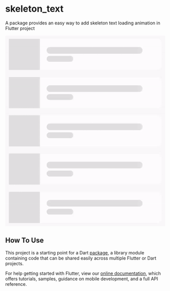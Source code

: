 # skeleton_text

A package provides an easy way to add skeleton text loading animation in Flutter project

<p>
    <img src="skeleton_text.gif"/>
</p>

## How To Use

This project is a starting point for a Dart
[package](https://flutter.io/developing-packages/),
a library module containing code that can be shared easily across
multiple Flutter or Dart projects.

For help getting started with Flutter, view our 
[online documentation](https://flutter.io/docs), which offers tutorials, 
samples, guidance on mobile development, and a full API reference.
